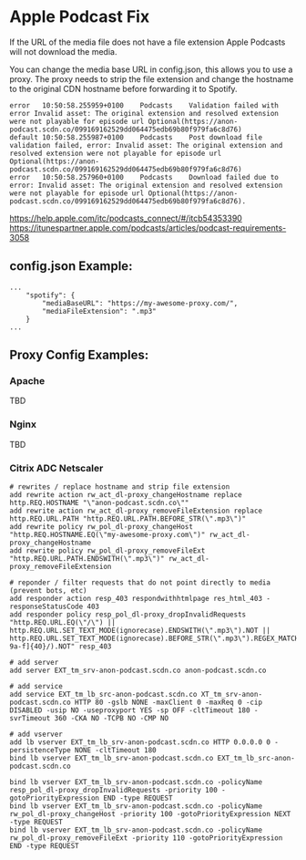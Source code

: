 # Apple Podcast Fix
If the URL of the media file does not have a file extension Apple Podcasts will not download the media.

You can change the media base URL in config.json, this allows you to use a proxy.
The proxy needs to strip the file extension and change the hostname to the original CDN hostname before forwarding it to Spotify.

```
error	10:50:58.255959+0100	Podcasts	Validation failed with error Invalid asset: The original extension and resolved extension were not playable for episode url Optional(https://anon-podcast.scdn.co/099169162529dd064475edb69b80f979fa6c8d76)
default	10:50:58.255987+0100	Podcasts	Post download file validation failed, error: Invalid asset: The original extension and resolved extension were not playable for episode url Optional(https://anon-podcast.scdn.co/099169162529dd064475edb69b80f979fa6c8d76)
error	10:50:58.257960+0100	Podcasts	Download failed due to error: Invalid asset: The original extension and resolved extension were not playable for episode url Optional(https://anon-podcast.scdn.co/099169162529dd064475edb69b80f979fa6c8d76).
```
https://help.apple.com/itc/podcasts_connect/#/itcb54353390
https://itunespartner.apple.com/podcasts/articles/podcast-requirements-3058


## config.json Example:
```
...
    "spotify": {
        "mediaBaseURL": "https://my-awesome-proxy.com/",
        "mediaFileExtension": ".mp3"
    }
...
```

## Proxy Config Examples:
### Apache
TBD

### Nginx
TBD

### Citrix ADC Netscaler
```
# rewrites / replace hostname and strip file extension
add rewrite action rw_act_dl-proxy_changeHostname replace http.REQ.HOSTNAME "\"anon-podcast.scdn.co\""
add rewrite action rw_act_dl-proxy_removeFileExtension replace http.REQ.URL.PATH "http.REQ.URL.PATH.BEFORE_STR(\".mp3\")"
add rewrite policy rw_pol_dl-proxy_changeHost "http.REQ.HOSTNAME.EQ(\"my-awesome-proxy.com\")" rw_act_dl-proxy_changeHostname
add rewrite policy rw_pol_dl-proxy_removeFileExt "http.REQ.URL.PATH.ENDSWITH(\".mp3\")" rw_act_dl-proxy_removeFileExtension

# reponder / filter requests that do not point directly to media (prevent bots, etc)
add responder action resp_403 respondwithhtmlpage res_html_403 -responseStatusCode 403
add responder policy resp_pol_dl-proxy_dropInvalidRequests "http.REQ.URL.EQ(\"/\") || http.REQ.URL.SET_TEXT_MODE(ignorecase).ENDSWITH(\".mp3\").NOT || http.REQ.URL.SET_TEXT_MODE(ignorecase).BEFORE_STR(\".mp3\").REGEX_MATCH(re/[0-9a-f]{40}/).NOT" resp_403

# add server
add server EXT_tm_srv-anon-podcast.scdn.co anon-podcast.scdn.co

# add service
add service EXT_tm_lb_src-anon-podcast.scdn.co XT_tm_srv-anon-podcast.scdn.co HTTP 80 -gslb NONE -maxClient 0 -maxReq 0 -cip DISABLED -usip NO -useproxyport YES -sp OFF -cltTimeout 180 -svrTimeout 360 -CKA NO -TCPB NO -CMP NO

# add vserver
add lb vserver EXT_tm_lb_srv-anon-podcast.scdn.co HTTP 0.0.0.0 0 -persistenceType NONE -cltTimeout 180
bind lb vserver EXT_tm_lb_srv-anon-podcast.scdn.co EXT_tm_lb_src-anon-podcast.scdn.co

bind lb vserver EXT_tm_lb_srv-anon-podcast.scdn.co -policyName resp_pol_dl-proxy_dropInvalidRequests -priority 100 -gotoPriorityExpression END -type REQUEST
bind lb vserver EXT_tm_lb_srv-anon-podcast.scdn.co -policyName rw_pol_dl-proxy_changeHost -priority 100 -gotoPriorityExpression NEXT -type REQUEST
bind lb vserver EXT_tm_lb_srv-anon-podcast.scdn.co -policyName rw_pol_dl-proxy_removeFileExt -priority 110 -gotoPriorityExpression END -type REQUEST
```